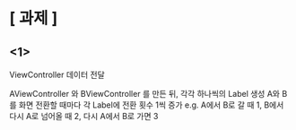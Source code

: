 # [ 과제 ]

## <1>

ViewController 데이터 전달

AViewController 와 BViewController 를 만든 뒤, 각각 하나씩의 Label 생성
A와 B를 화면 전환할 때마다 각 Label에 전환 횟수 1씩 증가
  e.g. A에서 B로 갈 때 1, B에서 다시 A로 넘어올 때 2, 다시 A에서 B로 가면 3